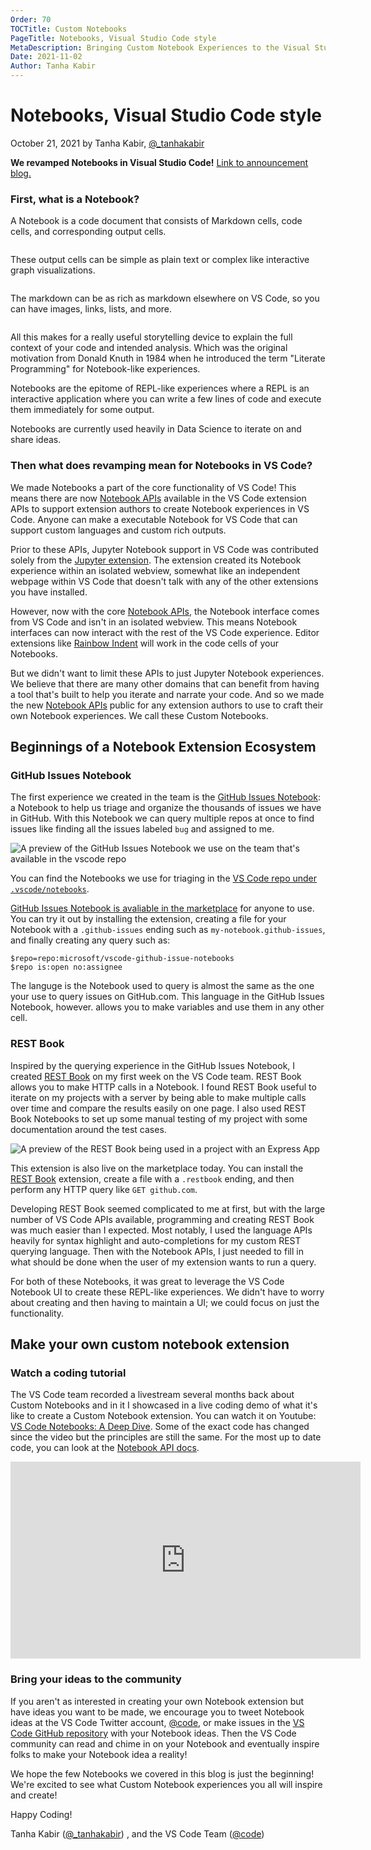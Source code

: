 ```yaml
---
Order: 70
TOCTitle: Custom Notebooks
PageTitle: Notebooks, Visual Studio Code style
MetaDescription: Bringing Custom Notebook Experiences to the Visual Studio Code Extension Marketplace.
Date: 2021-11-02
Author: Tanha Kabir
---
```


# Notebooks, Visual Studio Code style

October 21, 2021 by Tanha Kabir, [@_tanhakabir](https://twitter.com/_tanhakabir)

**We revamped Notebooks in Visual Studio Code!** [Link to announcement blog.](blogs/2021/08/05/notebooks)

### First, what is a Notebook?

A Notebook is a code document that consists of Markdown cells, code cells, and corresponding output cells.

<image>

These output cells can be simple as plain text or complex like interactive graph visualizations.

<image>

The markdown can be as rich as markdown elsewhere on VS Code, so you can have images, links, lists, and more.

<image>

All this makes for a really useful storytelling device to explain the full context of your code and intended analysis. Which was the original motivation from Donald Knuth in 1984 when he introduced the term "Literate Programming" for Notebook-like experiences.

Notebooks are the epitome of REPL-like experiences where a REPL is an interactive application where you can write a few lines of code and execute them immediately for some output.

Notebooks are currently used heavily in Data Science to iterate on and share ideas.

### Then what does revamping mean for Notebooks in VS Code?

We made Notebooks a part of the core functionality of VS Code! This means there are now [Notebook APIs](api/extension-guides/notebook) available in the VS Code extension APIs to support extension authors to create Notebook experiences in VS Code. Anyone can make a executable Notebook for VS Code that can support custom languages and custom rich outputs.

Prior to these APIs, Jupyter Notebook support in VS Code was contributed solely from the [Jupyter extension](https://marketplace.visualstudio.com/items?itemName=ms-toolsai.jupyter). The extension created its Notebook experience within an isolated webview, somewhat like an independent webpage within VS Code that doesn't talk with any of the other extensions you have installed.

However, now with the core [Notebook APIs](api/extension-guides/notebook), the Notebook interface comes from VS Code and isn't in an isolated webview. This means Notebook interfaces can now interact with the rest of the VS Code experience. Editor extensions like [Rainbow Indent](https://marketplace.visualstudio.com/items?itemName=oderwat.indent-rainbow) will work in the code cells of your Notebooks.

But we didn't want to limit these APIs to just Jupyter Notebook experiences. We believe that there are many other domains that can benefit from having a tool that's built to help you iterate and narrate your code. And so we made the new [Notebook APIs](api/extension-guides/notebook) public for any extension authors to use to craft their own Notebook experiences. We call these Custom Notebooks.

## Beginnings of a Notebook Extension Ecosystem

### GitHub Issues Notebook

The first experience we created in the team is the [GitHub Issues Notebook](https://marketplace.visualstudio.com/items?itemName=ms-vscode.vscode-github-issue-notebooks): a Notebook to help us triage and organize the thousands of issues we have in GitHub. With this Notebook we can query multiple repos at once to find issues like finding all the issues labeled `bug` and assigned to me.

![A preview of the GitHub Issues Notebook we use on the team that's available in the vscode repo](github-issues-notebook.png)

You can find the Notebooks we use for triaging in the [VS Code repo under `.vscode/notebooks`](https://github.com/microsoft/vscode/tree/main/.vscode/notebooks).

[GitHub Issues Notebook is avaliable in the marketplace]((https://marketplace.visualstudio.com/items?itemName=ms-vscode.vscode-github-issue-notebooks)) for anyone to use. You can try it out by installing the extension, creating a file for your Notebook with a `.github-issues` ending such as `my-notebook.github-issues`, and finally creating any query such as:

```
$repo=repo:microsoft/vscode-github-issue-notebooks
$repo is:open no:assignee

```

The languge is the Notebook used to query is almost the same as the one your use to query issues on GitHub.com. This language in the GitHub Issues Notebook, however. allows you to make variables and use them in any other cell.

### REST Book

Inspired by the querying experience in the GitHub Issues Notebook, I created [REST Book](https://marketplace.visualstudio.com/items?itemName=tanhakabir.rest-book) on my first week on the VS Code team. REST Book allows you to make HTTP calls in a Notebook. I found REST Book useful to iterate on my projects with a server by being able to make multiple calls over time and compare the results easily on one page. I also used REST Book Notebooks to set up some manual testing of my project with some documentation around the test cases.

![A preview of the REST Book being used in a project with an Express App](rest-book.png)

This extension is also live on the marketplace today. You can install the [REST Book](https://marketplace.visualstudio.com/items?itemName=tanhakabir.rest-book) extension, create a file with a `.restbook` ending, and then perform any HTTP query like `GET github.com`.

Developing REST Book seemed complicated to me at first, but with the large number of VS Code APIs available, programming and creating REST Book was much easier than I expected. Most notably, I used the language APIs heavily for syntax highlight and auto-completions for my custom REST querying language. Then with the Notebook APIs, I just needed to fill in what should be done when the user of my extension wants to run a query.

For both of these Notebooks, it was great to leverage the VS Code Notebook UI to create these REPL-like experiences. We didn't have to worry about creating and then having to maintain a UI; we could focus on just the functionality.
## Make your own custom notebook extension

### Watch a coding tutorial

The VS Code team recorded a livestream several months back about Custom Notebooks and in it I showcased in a live coding demo of what it's like to create a Custom Notebook extension. You can watch it on Youtube: [VS Code Notebooks: A Deep Dive](https://youtu.be/D-AXZZDTQhM). Some of the exact code has changed since the video but the principles are still the same. For the most up to date code, you can look at the [Notebook API docs]((api/extension-guides/notebook)).

<iframe width="560" height="315" src="https://www.youtube-nocookie.com/embed/D-AXZZDTQhM" title="YouTube video player" frameborder="0" allow="accelerometer; autoplay; clipboard-write; encrypted-media; gyroscope; picture-in-picture" allowfullscreen></iframe>

### Bring your ideas to the community

If you aren't as interested in creating your own Notebook extension but have ideas you want to be made, we encourage you to tweet Notebook ideas at the VS Code Twitter account, [@code](https://twitter.com/code), or make issues in the [VS Code GitHub repository](https://github.com/microsoft/vscode) with your Notebook ideas. Then the VS Code community can read and chime in on your Notebook and eventually inspire folks to make your Notebook idea a reality!

We hope the few Notebooks we covered in this blog is just the beginning! We're excited to see what Custom Notebook experiences you all will inspire and create!


Happy Coding!

Tanha Kabir ([@_tanhakabir](https://twitter.com/_tanhakabir)) , and the VS Code Team ([@code](https://twitter.com/code))











